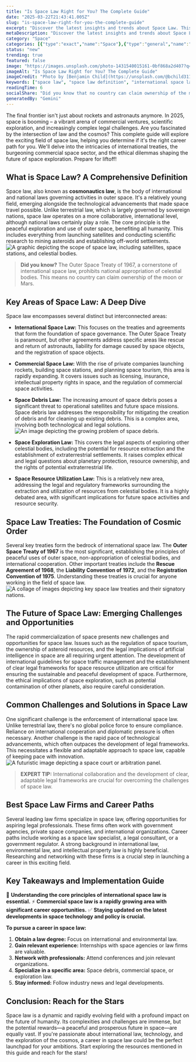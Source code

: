 ```yaml
---
title: "Is Space Law Right for You? The Complete Guide"
date: "2025-03-22T21:43:41.005Z"
slug: "is-space-law-right-for-you-the-complete-guide"
excerpt: "Discover the latest insights and trends about Space Law. This comprehensive guide covers everything you need to know about Space Law in 2025."
metaDescription: "Discover the latest insights and trends about Space Law. This comprehensive guide covers everything you need to know about Space Law in 2025."
category: "Space"
categories: [{"type":"exact","name":"Space"},{"type":"general","name":"International Relations"},{"type":"medium","name":"Treaty Law"},{"type":"specific","name":"Space Resource Governance"},{"type":"niche","name":"Asteroid Mining Rights"}]
status: "new"
trending: true
featured: false
image: "https://images.unsplash.com/photo-1431540015161-0bf868a2d407?q=85&w=1200&fit=max&fm=webp&auto=compress"
imageAlt: "Is Space Law Right for You? The Complete Guide"
imageCredit: "Photo by [Benjamin Child](https://unsplash.com/@bchild311) on Unsplash"
keywords: ["space law", "space law definition", "international space law", "commercial space law", "space law treaties", "space debris law", "space exploration law", "laws governing space travel", "future of space law", "best space law firms"]
readingTime: 6
socialShare: "Did you know that no country can claim ownership of the moon? The Outer Space Treaty of 1967 ensures the peaceful exploration of space for the benefit of all humankind – a testament to international cooperation in a truly boundless frontier."
generatedBy: "Gemini"
---
```




The final frontier isn't just about rockets and astronauts anymore.  In 2025, space is booming – a vibrant arena of commercial ventures, scientific exploration, and increasingly complex legal challenges.  Are you fascinated by the intersection of law and the cosmos? This complete guide will explore the exciting field of space law, helping you determine if it's the right career path for you.  We'll delve into the intricacies of international treaties, the burgeoning commercial space sector, and the ethical dilemmas shaping the future of space exploration.  Prepare for liftoff!

## What is Space Law? A Comprehensive Definition

Space law, also known as **cosmonautics law**, is the body of international and national laws governing activities in outer space.  It's a relatively young field, emerging alongside the technological advancements that made space travel possible.  Unlike terrestrial law, which is largely governed by sovereign nations, space law operates on a more collaborative, international level, although national laws certainly play a role.  The core principle is the peaceful exploration and use of outer space, benefiting all humanity.  This includes everything from launching satellites and conducting scientific research to mining asteroids and establishing off-world settlements.  ![A graphic depicting the scope of space law, including satellites, space stations, and celestial bodies.](https://images.unsplash.com/photo-1542785291-fe3faea39066?q=85&w=1200&fit=max&fm=webp&auto=compress)

> **Did you know?** The Outer Space Treaty of 1967, a cornerstone of international space law, prohibits national appropriation of celestial bodies.  This means no country can claim ownership of the moon or Mars.

## Key Areas of Space Law: A Deep Dive

Space law encompasses several distinct but interconnected areas:

* **International Space Law:** This focuses on the treaties and agreements that form the foundation of space governance.  The Outer Space Treaty is paramount, but other agreements address specific areas like rescue and return of astronauts, liability for damage caused by space objects, and the registration of space objects.

* **Commercial Space Law:** With the rise of private companies launching rockets, building space stations, and planning space tourism, this area is rapidly expanding.  It covers issues such as licensing, insurance, intellectual property rights in space, and the regulation of commercial space activities.

* **Space Debris Law:**  The increasing amount of space debris poses a significant threat to operational satellites and future space missions.  Space debris law addresses the responsibility for mitigating the creation of debris and for cleaning up existing debris.  This is a complex area, involving both technological and legal solutions. ![An image depicting the growing problem of space debris.](https://images.unsplash.com/photo-1448932284983-0c7b152eba33?q=85&w=1200&fit=max&fm=webp&auto=compress)

* **Space Exploration Law:** This covers the legal aspects of exploring other celestial bodies, including the potential for resource extraction and the establishment of extraterrestrial settlements.  It raises complex ethical and legal questions about planetary protection, resource ownership, and the rights of potential extraterrestrial life.

* **Space Resource Utilization Law:** This is a relatively new area, addressing the legal and regulatory frameworks surrounding the extraction and utilization of resources from celestial bodies.  It is a highly debated area, with significant implications for future space activities and resource security.

##  Space Law Treaties: The Foundation of Cosmic Order

Several key treaties form the bedrock of international space law.  The **Outer Space Treaty of 1967** is the most significant, establishing the principles of peaceful uses of outer space, non-appropriation of celestial bodies, and international cooperation.  Other important treaties include the **Rescue Agreement of 1968**, the **Liability Convention of 1972**, and the **Registration Convention of 1975**.  Understanding these treaties is crucial for anyone working in the field of space law.  ![A collage of images depicting key space law treaties and their signatory nations.](https://images.unsplash.com/photo-1487017159836-4e23ece2e4cf?q=85&w=1200&fit=max&fm=webp&auto=compress)

## The Future of Space Law: Emerging Challenges and Opportunities

The rapid commercialization of space presents new challenges and opportunities for space law.  Issues such as the regulation of space tourism, the ownership of asteroid resources, and the legal implications of artificial intelligence in space are all requiring urgent attention.  The development of international guidelines for space traffic management and the establishment of clear legal frameworks for space resource utilization are critical for ensuring the sustainable and peaceful development of space.  Furthermore, the ethical implications of space exploration, such as potential contamination of other planets, also require careful consideration.

##  Common Challenges and Solutions in Space Law

One significant challenge is the enforcement of international space law.  Unlike terrestrial law, there's no global police force to ensure compliance.  Reliance on international cooperation and diplomatic pressure is often necessary.  Another challenge is the rapid pace of technological advancements, which often outpaces the development of legal frameworks.  This necessitates a flexible and adaptable approach to space law, capable of keeping pace with innovation.  ![A futuristic image depicting a space court or arbitration panel.](https://images.unsplash.com/photo-1431540015161-0bf868a2d407?q=85&w=1200&fit=max&fm=webp&auto=compress)

> **EXPERT TIP:**  International collaboration and the development of clear, adaptable legal frameworks are crucial for overcoming the challenges of space law.

## Best Space Law Firms and Career Paths

Several leading law firms specialize in space law, offering opportunities for aspiring legal professionals.  These firms often work with government agencies, private space companies, and international organizations.  Career paths include working as a space law specialist, a legal consultant, or a government regulator.  A strong background in international law, environmental law, and intellectual property law is highly beneficial.  Researching and networking with these firms is a crucial step in launching a career in this exciting field.

## Key Takeaways and Implementation Guide

🔑 **Understanding the core principles of international space law is essential.**
⚡ **Commercial space law is a rapidly growing area with significant career opportunities.**
✅ **Staying updated on the latest developments in space technology and policy is crucial.**

**To pursue a career in space law:**

1. **Obtain a law degree:** Focus on international and environmental law.
2. **Gain relevant experience:** Internships with space agencies or law firms are valuable.
3. **Network with professionals:** Attend conferences and join relevant organizations.
4. **Specialize in a specific area:** Space debris, commercial space, or exploration law.
5. **Stay informed:** Follow industry news and legal developments.

## Conclusion:  Reach for the Stars

Space law is a dynamic and rapidly evolving field with a profound impact on the future of humanity.  Its complexities and challenges are immense, but the potential rewards—a peaceful and prosperous future in space—are equally vast.  If you're passionate about international law, technology, and the exploration of the cosmos, a career in space law could be the perfect launchpad for your ambitions.  Start exploring the resources mentioned in this guide and reach for the stars!

